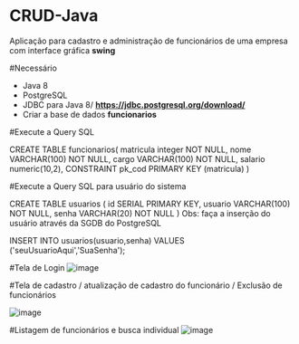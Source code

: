 # CRUD-Java

Aplicação para cadastro e administração de funcionários de uma empresa com interface gráfica **swing**

#Necessário
- Java 8
- PostgreSQL
- JDBC para Java 8/ **https://jdbc.postgresql.org/download/**
- Criar a base de dados **funcionarios**

#Execute a Query SQL


CREATE TABLE funcionarios(
  matricula integer NOT NULL,
  nome VARCHAR(100)  NOT NULL,
  cargo VARCHAR(100)  NOT NULL,
  salario numeric(10,2),
  CONSTRAINT pk_cod PRIMARY KEY (matricula)
)


#Execute a Query SQL para usuário do sistema

CREATE TABLE usuarios
(
   id SERIAL PRIMARY KEY,
   usuario VARCHAR(100) NOT NULL,
   senha VARCHAR(20)  NOT NULL
)
Obs: faça a inserção do usuário através da SGDB do PostgreSQL

INSERT INTO usuarios(usuario,senha) VALUES ('seuUsuarioAqui','SuaSenha');



#Tela de Login 
![image](https://github.com/CauanCisilio/CRUD-Java/assets/110429744/fa4b522f-9632-4dcb-98be-5b2f5c510c53)

#Tela de cadastro / atualização de cadastro do funcionário / Exclusão de funcionários

![image](https://github.com/CauanCisilio/CRUD-Java/assets/110429744/bdbbf1a1-c38b-4e78-80f4-8f7f5cac1c0d)

#Listagem de funcionários e busca individual
![image](https://github.com/CauanCisilio/CRUD-Java/assets/110429744/a1aa3e0d-7eb6-492b-b8a0-030689178914)
